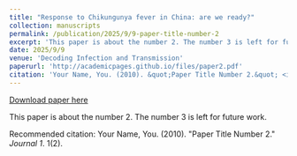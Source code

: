 ```yaml
---
title: "Response to Chikungunya fever in China: are we ready?"
collection: manuscripts
permalink: /publication/2025/9/9-paper-title-number-2
excerpt: 'This paper is about the number 2. The number 3 is left for future work.'
date: 2025/9/9
venue: 'Decoding Infection and Transmission'
paperurl: 'http://academicpages.github.io/files/paper2.pdf'
citation: 'Your Name, You. (2010). &quot;Paper Title Number 2.&quot; <i>Journal 1</i>. 1(2).'
---
```


<a href='http://academicpages.github.io/files/paper2.pdf'>Download paper here</a>

This paper is about the number 2. The number 3 is left for future work.

Recommended citation: Your Name, You. (2010). "Paper Title Number 2." <i>Journal 1</i>. 1(2).